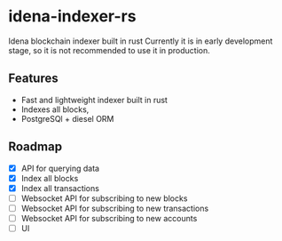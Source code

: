 # idena-indexer-rs

Idena blockchain indexer built in rust
Currently it is in early development stage, so it is not recommended to use it in production.

## Features
- Fast and lightweight indexer built in rust
- Indexes all blocks,
- PostgreSQl + diesel ORM
## Roadmap
- [x] API for querying data
- [x] Index all blocks
- [x] Index all transactions
- [ ] Websocket API for subscribing to new blocks
- [ ] Websocket API for subscribing to new transactions
- [ ] Websocket API for subscribing to new accounts
- [ ] UI 